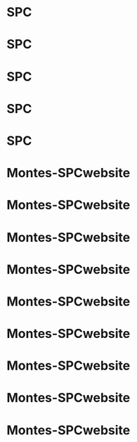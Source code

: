 # SPC
# SPC
# SPC
# SPC
# SPC
# Montes-SPCwebsite
# Montes-SPCwebsite
# Montes-SPCwebsite
# Montes-SPCwebsite
# Montes-SPCwebsite
# Montes-SPCwebsite
# Montes-SPCwebsite
# Montes-SPCwebsite
# Montes-SPCwebsite
